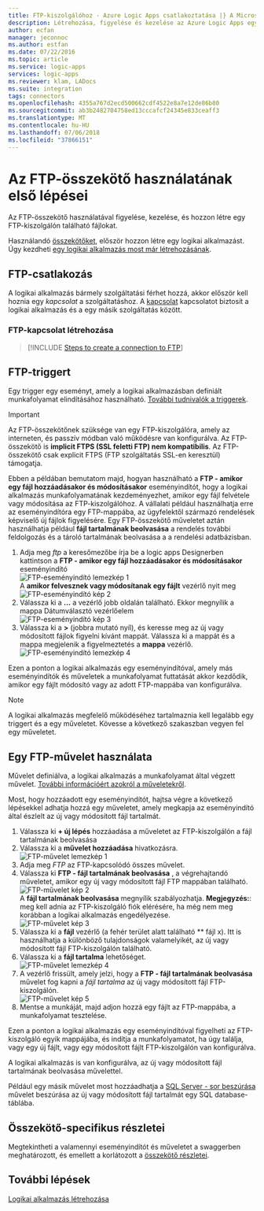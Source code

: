 ```yaml
---
title: FTP-kiszolgálóhoz - Azure Logic Apps csatlakoztatása |} A Microsoft Docs
description: Létrehozása, figyelése és kezelése az Azure Logic Apps egy FTP-kiszolgálón található fájlok
author: ecfan
manager: jeconnoc
ms.author: estfan
ms.date: 07/22/2016
ms.topic: article
ms.service: logic-apps
services: logic-apps
ms.reviewer: klam, LADocs
ms.suite: integration
tags: connectors
ms.openlocfilehash: 4355a767d2ecd500662cdf4522e8a7e12de86b80
ms.sourcegitcommit: ab3b2482704758ed13cccafcf24345e833ceaff3
ms.translationtype: MT
ms.contentlocale: hu-HU
ms.lasthandoff: 07/06/2018
ms.locfileid: "37866151"
---
```

# <a name="get-started-with-the-ftp-connector"></a>Az FTP-összekötő használatának első lépései
Az FTP-összekötő használatával figyelése, kezelése, és hozzon létre egy FTP-kiszolgálón található fájlokat. 

Használandó [összekötőket](apis-list.md), először hozzon létre egy logikai alkalmazást. Úgy kezdheti [egy logikai alkalmazás most már létrehozásának](../logic-apps/quickstart-create-first-logic-app-workflow.md).

## <a name="connect-to-ftp"></a>FTP-csatlakozás
A logikai alkalmazás bármely szolgáltatási férhet hozzá, akkor először kell hoznia egy *kapcsolat* a szolgáltatáshoz. A [kapcsolat](connectors-overview.md) kapcsolatot biztosít a logikai alkalmazás és a egy másik szolgáltatás között.  

### <a name="create-a-connection-to-ftp"></a>FTP-kapcsolat létrehozása
> [!INCLUDE [Steps to create a connection to FTP](../../includes/connectors-create-api-ftp.md)]
> 
> 

## <a name="use-a-ftp-trigger"></a>FTP-triggert
Egy trigger egy eseményt, amely a logikai alkalmazásban definiált munkafolyamat elindításához használható. [További tudnivalók a triggerek](../logic-apps/logic-apps-overview.md#logic-app-concepts).  

> [!IMPORTANT]
> Az FTP-összekötőnek szüksége van egy FTP-kiszolgálóra, amely az interneten, és passzív módban való működésre van konfigurálva. Az FTP-összekötő is **implicit FTPS (SSL feletti FTP) nem kompatibilis**. Az FTP-összekötő csak explicit FTPS (FTP szolgáltatás SSL-en keresztül) támogatja.  
> 
> 

Ebben a példában bemutatom majd, hogyan használható a **FTP - amikor egy fájl hozzáadásakor és módosításakor** eseményindítót, hogy a logikai alkalmazás munkafolyamatának kezdeményezhet, amikor egy fájl felvétele vagy módosítása az FTP-kiszolgálóhoz. A vállalati például használhatja erre az eseményindítóra egy FTP-mappába, az ügyfelektől származó rendelések képviselő új fájlok figyelésére.  Egy FTP-összekötő műveletet aztán használhatja például **fájl tartalmának beolvasása** a rendelés további feldolgozás és a tároló tartalmának beolvasása a a rendelési adatbázisban.

1. Adja meg *ftp* a keresőmezőbe írja be a logic apps Designerben kattintson a **FTP - amikor egy fájl hozzáadásakor és módosításakor** eseményindító   
   ![FTP-eseményindító lemezkép 1](./media/connectors-create-api-ftp/ftp-trigger-1.png)  
   A **amikor felvesznek vagy módosítanak egy fájlt** vezérlő nyit meg  
   ![FTP-eseményindító kép 2](./media/connectors-create-api-ftp/ftp-trigger-2.png)  
2. Válassza ki a **...**  a vezérlő jobb oldalán található. Ekkor megnyílik a mappa Dátumválasztó vezérlőelem  
   ![FTP-eseményindító kép 3](./media/connectors-create-api-ftp/ftp-trigger-3.png)  
3. Válassza ki a **>** (jobbra mutató nyíl), és keresse meg az új vagy módosított fájlok figyelni kívánt mappát. Válassza ki a mappát és a mappa megjelenik a figyelmeztetés a **mappa** vezérlő.  
   ![FTP-eseményindító lemezkép 4](./media/connectors-create-api-ftp/ftp-trigger-4.png)   

Ezen a ponton a logikai alkalmazás egy eseményindítóval, amely más eseményindítók és műveletek a munkafolyamat futtatását akkor kezdődik, amikor egy fájlt módosító vagy az adott FTP-mappába van konfigurálva. 

> [!NOTE]
> A logikai alkalmazás megfelelő működéséhez tartalmaznia kell legalább egy triggert és a egy műveletet. Kövesse a következő szakaszban vegyen fel egy műveletet.  
> 
> 

## <a name="use-a-ftp-action"></a>Egy FTP-művelet használata
Művelet definiálva, a logikai alkalmazás a munkafolyamat által végzett művelet. [További információért azokról a műveletekről](../logic-apps/logic-apps-overview.md#logic-app-concepts).  

Most, hogy hozzáadott egy eseményindítót, hajtsa végre a következő lépésekkel adhatja hozzá egy műveletet, amely megkapja az eseményindító által észlelt az új vagy módosított fájl tartalmát.    

1. Válassza ki **+ új lépés** hozzáadása a műveletet az FTP-kiszolgálón a fájl tartalmának beolvasása  
2. Válassza ki a **művelet hozzáadása** hivatkozásra.  
   ![FTP-művelet lemezkép 1](./media/connectors-create-api-ftp/ftp-action-1.png)  
3. Adja meg *FTP* az FTP-kapcsolódó összes művelet.
4. Válassza ki **FTP - fájl tartalmának beolvasása** , a végrehajtandó műveletet, amikor egy új vagy módosított fájl FTP mappában található.      
   ![FTP-művelet kép 2](./media/connectors-create-api-ftp/ftp-action-2.png)  
   A **fájl tartalmának beolvasása** megnyílik szabályozhatja. **Megjegyzés:**: meg kell adnia az FTP-kiszolgáló fiók elérésére, ha még nem meg korábban a logikai alkalmazás engedélyezése.  
   ![FTP-művelet kép 3](./media/connectors-create-api-ftp/ftp-action-3.png)   
5. Válassza ki a **fájl** vezérlő (a fehér terület alatt található ** fájl x). Itt is használhatja a különböző tulajdonságok valamelyikét, az új vagy módosított fájl FTP-kiszolgálón található.  
6. Válassza ki a **fájl tartalma** lehetőséget.  
   ![FTP-művelet lemezkép 4](./media/connectors-create-api-ftp/ftp-action-4.png)   
7. A vezérlő frissült, amely jelzi, hogy a **FTP - fájl tartalmának beolvasása** művelet fog kapni a *fájl tartalma* az új vagy módosított fájl FTP-kiszolgálón.      
   ![FTP-művelet kép 5](./media/connectors-create-api-ftp/ftp-action-5.png)     
8. Mentse a munkáját, majd adjon hozzá egy fájlt az FTP-mappába, a munkafolyamat tesztelése.    

Ezen a ponton a logikai alkalmazás egy eseményindítóval figyelheti az FTP-kiszolgáló egyik mappájába, és indítja a munkafolyamatot, ha úgy találja, vagy egy új fájlt, vagy egy módosított fájlt FTP-kiszolgálón van konfigurálva. 

A logikai alkalmazás is van konfigurálva, az új vagy módosított fájl tartalmának beolvasása művelettel.

Például egy másik művelet most hozzáadhatja a [SQL Server - sor beszúrása](connectors-create-api-sqlazure.md) művelet beszúrása az új vagy módosított fájl tartalmát egy SQL database-táblába.  

## <a name="connector-specific-details"></a>Összekötő-specifikus részletei

Megtekintheti a valamennyi eseményindítót és műveletet a swaggerben meghatározott, és emellett a korlátozott a [összekötő részletei](/connectors/ftpconnector/). 

## <a name="next-steps"></a>További lépések
[Logikai alkalmazás létrehozása](../logic-apps/quickstart-create-first-logic-app-workflow.md)

